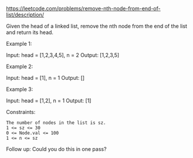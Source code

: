 https://leetcode.com/problems/remove-nth-node-from-end-of-list/description/

Given the head of a linked list, remove the nth node from the end of the list and return its head.


Example 1:

Input: head = [1,2,3,4,5], n = 2
Output: [1,2,3,5]

Example 2:

Input: head = [1], n = 1
Output: []

Example 3:

Input: head = [1,2], n = 1
Output: [1]


Constraints:

    The number of nodes in the list is sz.
    1 <= sz <= 30
    0 <= Node.val <= 100
    1 <= n <= sz


Follow up: Could you do this in one pass?
